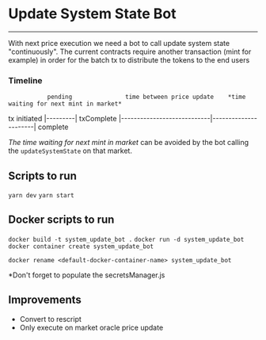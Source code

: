 # Update System State Bot

---

With next price execution we need a bot to call update system state "continuously".
The current contracts require another transaction (mint for example) in order for the batch tx to distribute the tokens to the end users

### Timeline

               pending               time between price update    *time waiting for next mint in market*

tx initiated |---------| txComplete |----------------------------|----------------------| complete

_The time waiting for next mint in market_ can be avoided by the bot calling the `updateSystemState` on that market.

## Scripts to run

`yarn dev`
`yarn start`

## Docker scripts to run

`docker build -t system_update_bot .`
`docker run -d system_update_bot`
`docker container create system_update_bot`

`docker rename <default-docker-container-name> system_update_bot`

\*Don't forget to populate the secretsManager.js

## Improvements

- Convert to rescript
- Only execute on market oracle price update
